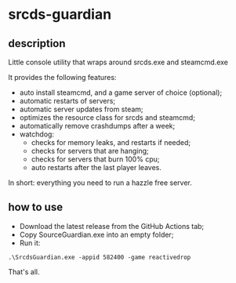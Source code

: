 # srcds-guardian

## description

Little console utility that wraps around srcds.exe and steamcmd.exe

It provides the following features:

- auto install steamcmd, and a game server of choice (optional);
- automatic restarts of servers;
- automatic server updates from steam;
- optimizes the resource class for srcds and steamcmd;
- automatically remove crashdumps after a week;
- watchdog:
  - checks for memory leaks, and restarts if needed;
  - checks for servers that are hanging;
  - checks for servers that burn 100% cpu;
  - auto restarts after the last player leaves.

 In short: everything you need to run a hazzle free server.

## how to use

- Download the latest release from the GitHub Actions tab;
- Copy SourceGuardian.exe into an empty folder;
- Run it:

```
.\SrcdsGuardian.exe -appid 582400 -game reactivedrop
```

That's all.
